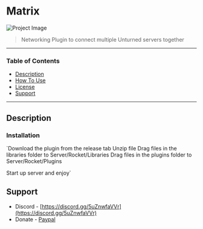 # Matrix

![Project Image](project-image-url)

> Networking Plugin to connect multiple Unturned servers together
> 
---

### Table of Contents

- [Description](#description)
- [How To Use](#how-to-use)
- [License](#license)
- [Support](#support)

---

## Description

### Installation

`Download the plugin from the release tab
Unzip file
Drag files in the libraries folder to Server/Rocket/Libraries
Drag files in the plugins folder to Server/Rocket/Plugins

Start up server and enjoy`

## Support

- Discord - [https://discord.gg/5uZnwfaVVr](https://discord.gg/5uZnwfaVVr)
- Donate - [Paypal](https://www.paypal.com/paypalme/jonnysc)
